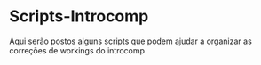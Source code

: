 # Scripts-Introcomp
Aqui serão postos alguns scripts que podem ajudar a organizar as correções de workings do introcomp
